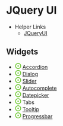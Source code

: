 # JQuery UI
- Helper Links
    - [JQueryUI](https://jqueryui.com/)
## Widgets
- ![](../../../../-/1.png) [Accordion](accordion.html)
- ![](../../../../-/1.png) [Dialog](dialog.html)
- ![](../../../../-/1.png) [Slider](slider.html)
- ![](../../../../-/1.png) [Autocomplete](autocmp.html)
- ![](../../../../-/1.png) [Datepicker](datepicker.html)
- ![](../../../../-/1.png) Tabs
- ![](../../../../-/1.png) [Tooltip](tooltip.html)
- ![](../../../../-/1.png) [Progressbar](progressbar.html)